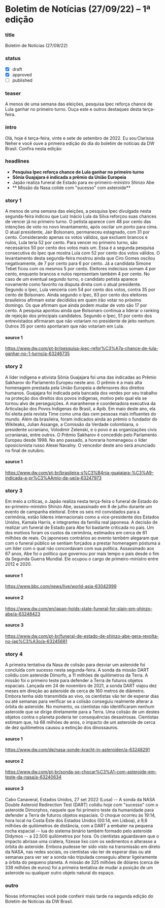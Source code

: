 # Boletim de Notícias (27/09/22) – 1ª edição

### title
Boletim de Notícias (27/09/22)

### status
- [X] draft
- [X] approved
- [ ] published

### teaser
A menos de uma semana das eleições, pesquisa Ipec reforça chance de Lula ganhar no primeiro turno. Ouça este e outros destaques desta terça-feira.

### intro
Olá, hoje é terça-feira, vinte e sete de setembro de 2022. Eu sou Clarissa Neher e você ouve a primeira edição do dia do boletim de notícias da DW Brasil. Confira nesta edição:

### headlines
- **Pesquisa Ipec reforça chance de Lula ganhar no primeiro turno**
- **Sônia Guajajara é indicada a prêmio da União Europeia**
- Japão realiza funeral de Estado para ex-primeiro-ministro Shinzo Abe
- ** Missão da Nasa colide com "sucesso" com asteroide**

### story 1
A menos de uma semana das eleições, a pesquisa Ipec divulgada nesta segunda-feira indicou que Luiz Inácio Lula da Silva reforçou suas chances de vencer já no primeiro turno. O petista aparece com 48 por cento das intenções de voto no novo levantamento, após oscilar um ponto para cima. O atual presidente, Jair Bolsonaro, permaneceu estagnado, com 31 por cento.
Considerando apenas os votos válidos, que excluem brancos e nulos, Lula teria 52 por cento. Para vencer no primeiro turno, são necessários 50 por cento dos votos mais um. Essa é a segunda pesquisa consecutiva do Ipec que mostra Lula com 52 por cento dos votos válidos.
O levantamento desta segunda-feira mostrou ainda que Ciro Gomes oscilou negativamente, de 7 por cento para 6 por cento. Já a candidata Simone Tebet ficou com os mesmos 5 por cento.
Eleitores indecisos somam 4 por cento, enquanto brancos e nulos representam também 4 por cento.
No caso de um eventual segundo turno, o candidato petista aparece novamente como favorito na disputa direta com o atual presidente. Segundo o Ipec, Lula venceria com 54 por cento dos votos, contra 35 por cento de Bolsonaro.
Ainda segundo o Ipec, 83 por cento dos eleitores brasileiros afirmam estar decididos em quem irão votar no próximo domingo. Os que afirmam que ainda podem mudar de voto são 17 por cento.
A pesquisa apontou ainda que Bolsonaro continua a liderar o ranking de rejeição dos principais candidatos. Segundo o Ipec, 51 por cento dos entrevistados afirmaram que não votariam no presidente de jeito nenhum. Outros 35 por cento apontaram que não votariam em Lula.

#### source 1
https://www.dw.com/pt-br/pesquisa-ipec-refor%C3%A7a-chance-de-lula-ganhar-no-1-turno/a-63246735

### story 2
A líder indígena e ativista Sônia Guajajara foi uma das indicadas ao Prêmio Sakharov do Parlamento Europeu neste ano. O prêmio é a mais alta homenagem prestada pela União Europeia a defensores dos direitos humanos.
Guajajara foi indicada pela bancada dos verdes por seu trabalho na proteção dos direitos dos povos indígenas, motivo pelo qual ela se tornou alvo de perseguições. A maranhense é coordenadora executiva da Articulação dos Povos Indígenas do Brasil, a Apib. Em maio deste ano, ela foi eleita pela revista Time como uma das cem pessoas mais influentes do mundo.
Além da brasileira, foram indicados ainda ao prêmio o fundador do Wikileaks, Julian Assange, a Comissão da Verdade colombiana, o presidente ucraniano, Volodimir Zelenski, e o povo e as organizações civis ucranianas, entre outros.
O Prêmio Sakharov é concedido pelo Parlamento Europeu desde 1998. No ano passado, a honraria homenageou o líder oposicionista russo Alexei Navalny. O vencedor deste ano será anunciado no final de outubro.

#### source 1
https://www.dw.com/pt-br/brasileira-s%C3%B4nia-guajajara-%C3%A9-indicada-a-pr%C3%AAmio-da-ue/a-63247973

### story 3
Em meio a críticas, o Japão realiza nesta terça-feira o funeral de Estado do ex-primeiro-ministro Shinzo Abe, assassinado em 8 de julho durante um evento de campanha eleitoral. Entre os seis mil convidados para a cerimônia, estão líderes internacionais como a vice-presidente dos Estados Unidos, Kamala Harris, e integrantes da família real japonesa.
A decisão de realizar um funeral de Estado para Abe foi bastante criticada no país. Um dos motivos foram os custos da cerimônia, estimados em cerca de 61 milhões de reais. Os japoneses contrários ao evento também alegaram que com o funeral público se sentiam forçados a prestar homenagem póstuma a um líder com o qual não concordavam com sua política.
Assassinado aos 67 anos, Abe foi o político que governou por mais tempo o país desde o fim da Segunda Guerra Mundial. Ele ocupou o cargo de primeiro-ministro entre 2012 e 2020.

#### source 1
https://www.bbc.com/news/live/world-asia-63042999

#### source 2
https://www.dw.com/en/japan-holds-state-funeral-for-slain-pm-shinzo-abe/a-63248423

#### source 3
https://www.dw.com/pt-br/funeral-de-estado-de-shinzo-abe-gera-revolta-no-jap%C3%A3o/a-63245681

### story 4
A primeira tentativa da Nasa de colisão para desviar um asteroide foi concluída com sucesso nesta segunda-feira. A sonda da missão DART colidiu com asteroide Dimorfo, a 11 milhões de quilômetros da Terra.
A missão foi o primeiro teste para defender a Terra de futuros objetos espaciais. Lançada em 24 de novembro de 2021, a sonda DART viajou dez meses em direção ao asteroide de cerca de 160 metros de diâmetro.
Embora tenha sido transmitida ao vivo, os cientistas vão ter de esperar dias ou até semanas para verificar se a colisão conseguiu realmente alterar a órbita do asteroide.
No momento, os cientistas não identificaram nenhum asteroide que se dirige diretamente para a Terra. Uma colisão de um destes objetos contra o planeta poderia ter consequências desastrosas. Cientistas estimam que, há 66 milhões de anos, o impacto de um asteroide de cerca de dez quilômetros causou a extinção dos dinossauros.

#### source 1
https://www.dw.com/de/nasa-sonde-kracht-in-asteroiden/a-63248291

#### source 2
https://www.dw.com/pt-br/sonda-se-chocar%C3%A1-com-asteroide-em-teste-da-nasa/a-63240634

#### source 3
Cabo Canaveral, Estados Unidos, 27 set 2022 (Lusa) -- A sonda da NASA Double Asteroid Redirection Test (DART) colidiu hoje com "sucesso" com o asteroide Dimorphos, naquele que foi primeiro teste da humanidade para defender a Terra de futuros objetos espaciais.
O choque ocorreu às 19:14, hora local na Costa Este dos Estados Unidos (00:14, em Lisboa), a 9,6 milhões de quilómetros de distância, com a DART a embater na pequena rocha espacial -- lua do sistema binário também formado pelo asteroide Didymos -- a 22.500 quilómetros por hora.
Os cientistas aguardavam que o impacto abrisse uma cratera, fizesse lixo com os sedimentos e alterasse a órbita do asteroide.
Embora pudesse ter sido visto na transmissão em direto da NASA, nas redes sociais, os cientistas vão ter de esperar dias ou até semanas para ver ser a sonda não tripulada conseguiu alterar ligeiramente a órbita do pequeno planeta.
A missão de 325 milhões de dólares (cerca de 338 milhões de euros) foi a primeira tentativa de mudar a posição de um asteroide ou qualquer outro objeto natural do espaço.

### outro
Novas informações você pode conferir mais tarde na segunda edição do Boletim de Notícias da DW Brasil.